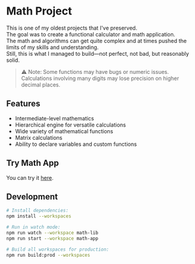 # Math Project

This is one of my oldest projects that I've preserved.  
The goal was to create a functional calculator and math application.  
The math and algorithms can get quite complex and at times pushed the limits of my skills and understanding.  
Still, this is what I managed to build—not perfect, not bad, but reasonably solid.

> ⚠️ Note: Some functions may have bugs or numeric issues.  
> Calculations involving many digits may lose precision on higher decimal places.

## Features
* Intermediate-level mathematics
* Hierarchical engine for versatile calculations
* Wide variety of mathematical functions
* Matrix calculations
* Ability to declare variables and custom functions

## Try Math App

You can try it [here](https://pahkasoft.github.io/math-app/index.html).

## Development

```bash
# Install dependencies:
npm install --workspaces

# Run in watch mode:
npm run watch --workspace math-lib
npm run start --workspace math-app

# Build all workspaces for production:
npm run build:prod --workspaces
```
